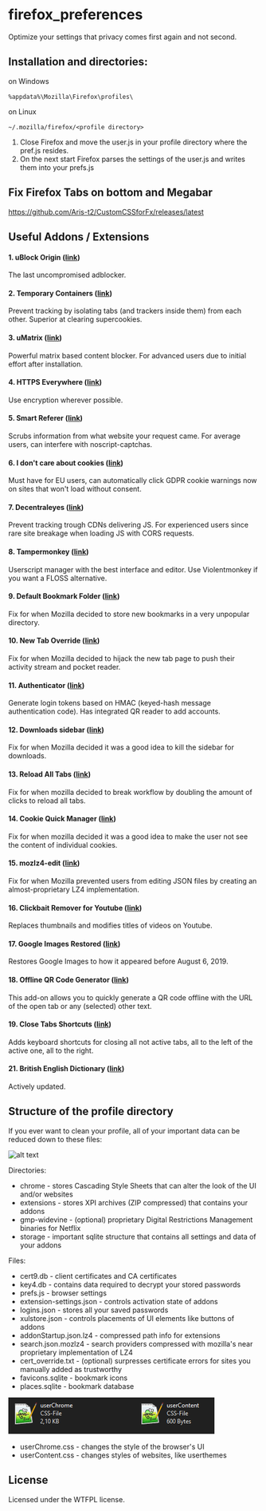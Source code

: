 # firefox_preferences
Optimize your settings that privacy comes first again and not second.

## Installation and directories:
on Windows
```
%appdata%\Mozilla\Firefox\profiles\
```
on Linux
```
~/.mozilla/firefox/<profile directory>
```

1) Close Firefox and move the user.js in your profile directory where the pref.js resides.
2) On the next start Firefox parses the settings of the user.js and writes them into your prefs.js 

## Fix Firefox Tabs on bottom and Megabar

https://github.com/Aris-t2/CustomCSSforFx/releases/latest

## Useful Addons / Extensions

#### 1. uBlock Origin ([link](https://addons.mozilla.org/en-US/firefox/addon/ublock-origin/))
The last uncompromised adblocker.

#### 2. Temporary Containers ([link](https://addons.mozilla.org/en-US/firefox/addon/temporary-containers/))
Prevent tracking by isolating tabs (and trackers inside them) from each other. Superior at clearing supercookies.

#### 3. uMatrix ([link](https://addons.mozilla.org/en-US/firefox/addon/umatrix/))
Powerful matrix based content blocker. For advanced users due to initial effort after installation.

#### 4. HTTPS Everywhere ([link](https://addons.mozilla.org/en-US/firefox/addon/https-everywhere/))
Use encryption wherever possible.

#### 5. Smart Referer ([link](https://addons.mozilla.org/en-US/firefox/addon/smart-referer/))
Scrubs information from what website your request came. For average users, can interfere with noscript-captchas.

#### 6. I don't care about cookies ([link](https://addons.mozilla.org/en-US/firefox/addon/i-dont-care-about-cookies/))
Must have for EU users, can automatically click GDPR cookie warnings now on sites that won't load without consent.

#### 7. Decentraleyes ([link](https://addons.mozilla.org/en-US/firefox/addon/decentraleyes/))
Prevent tracking trough CDNs delivering JS. For experienced users since rare site breakage when loading JS with CORS requests.

#### 8. Tampermonkey ([link](https://addons.mozilla.org/en-US/firefox/addon/tampermonkey/))
Userscript manager with the best interface and editor. Use Violentmonkey if you want a FLOSS alternative.

#### 9. Default Bookmark Folder ([link](https://addons.mozilla.org/en-US/firefox/addon/default-bookmark-folder/))
Fix for when Mozilla decided to store new bookmarks in a very unpopular directory.

#### 10. New Tab Override ([link](https://addons.mozilla.org/en-US/firefox/addon/new-tab-override/))
Fix for when Mozilla decided to hijack the new tab page to push their activity stream and pocket reader.

#### 11. Authenticator ([link](https://addons.mozilla.org/en-US/firefox/addon/auth-helper/))
Generate login tokens based on HMAC (keyed-hash message authentication code). Has integrated QR reader to add accounts.

#### 12. Downloads sidebar ([link](https://addons.mozilla.org/en-US/firefox/addon/downloads-sidebar/))
Fix for when Mozilla decided it was a good idea to kill the sidebar for downloads.

#### 13. Reload All Tabs ([link](https://addons.mozilla.org/en-US/firefox/addon/reload-all-tabs/))
Fix for when mozilla decided to break workflow by doubling the amount of clicks to reload all tabs.

#### 14. Cookie Quick Manager ([link](https://addons.mozilla.org/en-US/firefox/addon/cookie-quick-manager/))
Fix for when mozilla decided it was a good idea to make the user not see the content of individual cookies.

#### 15. mozlz4-edit ([link](https://addons.mozilla.org/en-US/firefox/addon/mozlz4-edit/))
Fix for when Mozilla prevented users from editing JSON files by creating an almost-proprietary LZ4 implementation.

#### 16. Clickbait Remover for Youtube ([link](https://addons.mozilla.org/en-US/firefox/addon/clickbait-remover-for-youtube/))
Replaces thumbnails and modifies titles of videos on Youtube.

#### 17. Google Images Restored ([link](https://addons.mozilla.org/en-US/firefox/addon/google-images-restored/))
Restores Google Images to how it appeared before August 6, 2019.

#### 18. Offline QR Code Generator ([link](https://addons.mozilla.org/en-US/firefox/addon/offline-qr-code-generator/))
This add-on allows you to quickly generate a QR code offline with the URL of the open tab or any (selected) other text.

#### 19. Close Tabs Shortcuts ([link](https://addons.mozilla.org/en-US/firefox/addon/close-tabs-shortcuts/))
Adds keyboard shortcuts for closing all not active tabs, all to the left of the active one, all to the right.

#### 21. British English Dictionary ([link](https://addons.mozilla.org/en-US/firefox/addon/british-english-dictionary-2/))
Actively updated.

## Structure of the profile directory

If you ever want to clean your profile, all of your important data can be reduced down to these files:

![alt text](https://raw.githubusercontent.com/ran-sama/firefox-preferences/master/images/profile_structure_1.png)

Directories:
* chrome - stores Cascading Style Sheets that can alter the look of the UI and/or websites
* extensions - stores XPI archives (ZIP compressed) that contains your addons
* gmp-widevine - (optional) proprietary Digital Restrictions Management binaries for Netflix
* storage - important sqlite structure that contains all settings and data of your addons

Files:
* cert9.db - client certificates and CA certificates
* key4.db - contains data required to decrypt your stored passwords
* prefs.js - browser settings
* extension-settings.json - controls activation state of addons
* logins.json - stores all your saved passwords
* xulstore.json - controls placements of UI elements like buttons of addons
* addonStartup.json.lz4 - compressed path info for extensions
* search.json.mozlz4 - search providers compressed with mozilla's near proprietary implementation of LZ4
* cert_override.txt - (optional) surpresses certificate errors for sites you manually added as trustworthy
* favicons.sqlite - bookmark icons
* places.sqlite - bookmark database

![alt text](https://raw.githubusercontent.com/ran-sama/firefox-preferences/master/images/profile_structure_2.png)

* userChrome.css - changes the style of the browser's UI
* userContent.css - changes styles of websites, like userthemes

## License
Licensed under the WTFPL license.
